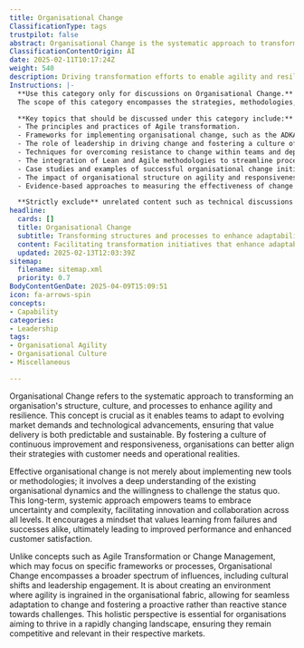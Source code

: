```yaml
---
title: Organisational Change
ClassificationType: tags
trustpilot: false
abstract: Organisational Change is the systematic approach to transforming an organisation's structure, culture, and processes to enhance agility and resilience. Originating from the need to adapt to evolving market demands and technological advancements, this concept is vital for ensuring that value delivery remains predictable and sustainable. By promoting a culture of continuous improvement and responsiveness, organisations can align their strategies more effectively with customer needs and operational realities. Effective organisational change goes beyond merely implementing new tools or methodologies; it requires a deep understanding of existing dynamics and a willingness to challenge the status quo. This long-term, systemic approach empowers teams to embrace uncertainty and complexity, fostering innovation and collaboration at all levels. It cultivates a mindset that values learning from both failures and successes, leading to improved performance and enhanced customer satisfaction. Unlike more focused concepts such as Agile Transformation or Change Management, Organisational Change encompasses a broader range of influences, including cultural shifts and leadership engagement. It aims to create an environment where agility is embedded within the organisational fabric, enabling seamless adaptation to change and promoting a proactive stance towards challenges. This holistic perspective is essential for organisations striving to thrive in a rapidly changing landscape, ensuring they remain competitive and relevant in their markets.
ClassificationContentOrigin: AI
date: 2025-02-11T10:17:24Z
weight: 540
description: Driving transformation efforts to enable agility and resilience.
Instructions: |-
  **Use this category only for discussions on Organisational Change.**  
  The scope of this category encompasses the strategies, methodologies, and practices involved in transforming an organisation to enhance agility and resilience. It focuses on the processes and frameworks that facilitate effective change management, ensuring that organisations can adapt to evolving market demands and internal dynamics.

  **Key topics that should be discussed under this category include:**
  - The principles and practices of Agile transformation.
  - Frameworks for implementing organisational change, such as the ADKAR model or Kotter's 8-Step Process.
  - The role of leadership in driving change and fostering a culture of agility.
  - Techniques for overcoming resistance to change within teams and departments.
  - The integration of Lean and Agile methodologies to streamline processes and improve efficiency.
  - Case studies and examples of successful organisational change initiatives.
  - The impact of organisational structure on agility and responsiveness.
  - Evidence-based approaches to measuring the effectiveness of change initiatives.

  **Strictly exclude** unrelated content such as technical discussions on software development practices, specific coding techniques, or tools that do not directly relate to the organisational change process. Misinterpretations of the core classification, such as conflating organisational change with mere project management or operational efficiency without a focus on agility, should also be avoided.
headline:
  cards: []
  title: Organisational Change
  subtitle: Transforming structures and processes to enhance adaptability and foster resilience in dynamic environments.
  content: Facilitating transformation initiatives that enhance adaptability and resilience within organisations. Posts should explore frameworks for continuous improvement, the role of team dynamics, the impact of leadership on change, and strategies for managing complexity in evolving environments.
  updated: 2025-02-13T12:03:39Z
sitemap:
  filename: sitemap.xml
  priority: 0.7
BodyContentGenDate: 2025-04-09T15:09:51
icon: fa-arrows-spin
concepts:
- Capability
categories:
- Leadership
tags:
- Organisational Agility
- Organisational Culture
- Miscellaneous

---
```

Organisational Change refers to the systematic approach to transforming an organisation's structure, culture, and processes to enhance agility and resilience. This concept is crucial as it enables teams to adapt to evolving market demands and technological advancements, ensuring that value delivery is both predictable and sustainable. By fostering a culture of continuous improvement and responsiveness, organisations can better align their strategies with customer needs and operational realities.

Effective organisational change is not merely about implementing new tools or methodologies; it involves a deep understanding of the existing organisational dynamics and the willingness to challenge the status quo. This long-term, systemic approach empowers teams to embrace uncertainty and complexity, facilitating innovation and collaboration across all levels. It encourages a mindset that values learning from failures and successes alike, ultimately leading to improved performance and enhanced customer satisfaction.

Unlike concepts such as Agile Transformation or Change Management, which may focus on specific frameworks or processes, Organisational Change encompasses a broader spectrum of influences, including cultural shifts and leadership engagement. It is about creating an environment where agility is ingrained in the organisational fabric, allowing for seamless adaptation to change and fostering a proactive rather than reactive stance towards challenges. This holistic perspective is essential for organisations aiming to thrive in a rapidly changing landscape, ensuring they remain competitive and relevant in their respective markets.
